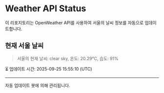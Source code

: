 
# Weather API Status

이 리포지토리는 OpenWeather API를 사용하여 서울의 날씨 정보를 자동으로 업데이트합니다.

## 현재 서울 날씨
> 서울의 현재 날씨: clear sky, 온도: 20.29°C, 습도: 91%

⏳ 업데이트 시간: 2025-09-25 15:55:10 (UTC)

---
자동 업데이트 봇에 의해 관리됩니다.
